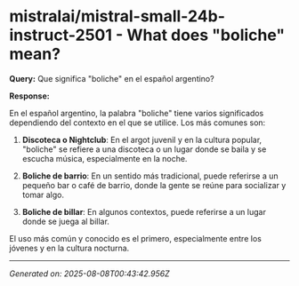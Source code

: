 # mistralai/mistral-small-24b-instruct-2501 - What does "boliche" mean?

**Query:** Que significa "boliche" en el español argentino?



**Response:**

En el español argentino, la palabra "boliche" tiene varios significados dependiendo del contexto en el que se utilice. Los más comunes son:

1. **Discoteca o Nightclub**: En el argot juvenil y en la cultura popular, "boliche" se refiere a una discoteca o un lugar donde se baila y se escucha música, especialmente en la noche.

2. **Boliche de barrio**: En un sentido más tradicional, puede referirse a un pequeño bar o café de barrio, donde la gente se reúne para socializar y tomar algo.

3. **Boliche de billar**: En algunos contextos, puede referirse a un lugar donde se juega al billar.

El uso más común y conocido es el primero, especialmente entre los jóvenes y en la cultura nocturna.

---
*Generated on: 2025-08-08T00:43:42.956Z*
